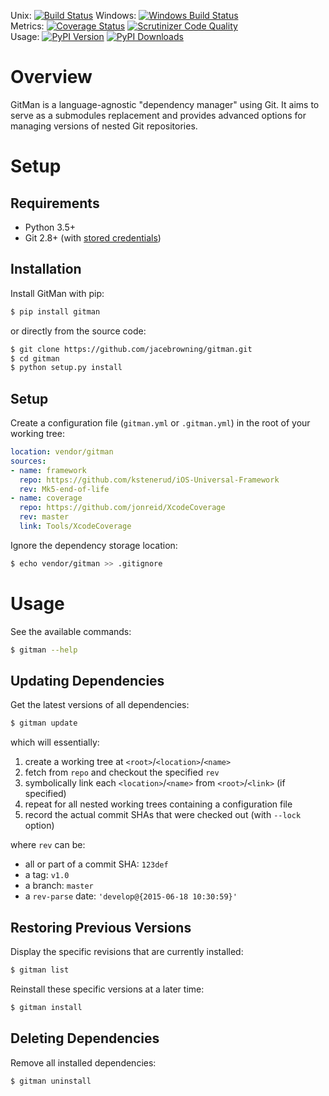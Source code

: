 Unix: [![Build Status](https://travis-ci.org/jacebrowning/gitman.svg?branch=develop)](https://travis-ci.org/jacebrowning/gitman) Windows: [![Windows Build Status](https://img.shields.io/appveyor/ci/jacebrowning/gitman/develop.svg)](https://ci.appveyor.com/project/jacebrowning/gitman)<br>Metrics: [![Coverage Status](https://img.shields.io/coveralls/jacebrowning/gitman/develop.svg)](https://coveralls.io/r/jacebrowning/gitman) [![Scrutinizer Code Quality](https://img.shields.io/scrutinizer/g/jacebrowning/gitman.svg)](https://scrutinizer-ci.com/g/jacebrowning/gitman/?branch=develop)<br>Usage: [![PyPI Version](https://img.shields.io/pypi/v/GitMan.svg)](https://pypi.python.org/pypi/GitMan) [![PyPI Downloads](https://img.shields.io/pypi/dm/gitman.svg)](https://pypi.python.org/pypi/GitMan)

# Overview

GitMan is a language-agnostic "dependency manager" using Git. It aims to serve as a submodules replacement and provides advanced options for managing versions of nested Git repositories.

# Setup

## Requirements

* Python 3.5+
* Git 2.8+ (with [stored credentials](http://gitman.readthedocs.io/en/latest/setup/git/))

## Installation

Install GitMan with pip:

```sh
$ pip install gitman
```

or directly from the source code:

```sh
$ git clone https://github.com/jacebrowning/gitman.git
$ cd gitman
$ python setup.py install
```

## Setup

Create a configuration file (`gitman.yml` or `.gitman.yml`) in the root of your working tree:

```yaml
location: vendor/gitman
sources:
- name: framework
  repo: https://github.com/kstenerud/iOS-Universal-Framework
  rev: Mk5-end-of-life
- name: coverage
  repo: https://github.com/jonreid/XcodeCoverage
  rev: master
  link: Tools/XcodeCoverage
```

Ignore the dependency storage location:

```sh
$ echo vendor/gitman >> .gitignore
```

# Usage

See the available commands:

```sh
$ gitman --help
```

## Updating Dependencies

Get the latest versions of all dependencies:

```sh
$ gitman update
```

which will essentially:

1. create a working tree at `<root>`/`<location>`/`<name>`
2. fetch from `repo` and checkout the specified `rev`
3. symbolically link each `<location>`/`<name>` from `<root>`/`<link>` (if specified)
4. repeat for all nested working trees containing a configuration file
5. record the actual commit SHAs that were checked out (with `--lock` option)

where `rev` can be:

* all or part of a commit SHA: `123def`
* a tag: `v1.0`
* a branch: `master`
* a `rev-parse` date: `'develop@{2015-06-18 10:30:59}'`

## Restoring Previous Versions

Display the specific revisions that are currently installed:

```sh
$ gitman list
```

Reinstall these specific versions at a later time:

```sh
$ gitman install
```

## Deleting Dependencies

Remove all installed dependencies:

```sh
$ gitman uninstall
```
